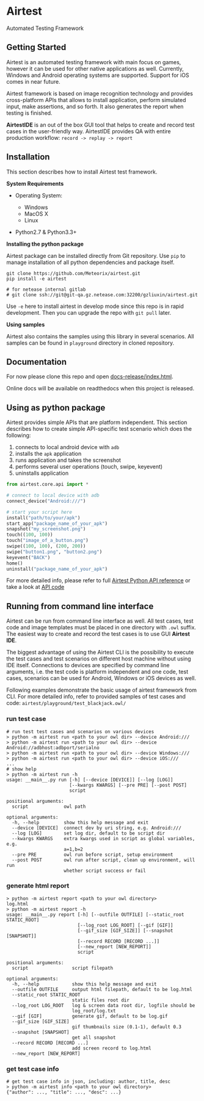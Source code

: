 Airtest
================

Automated Testing Framework

## Getting Started

Airtest is an automated testing framework with main focus on games, however it can be used for other native applications as well. Currently, Windows and Android operating systems are supported. Support for iOS comes in near future.

Airtest framework is based on image recognition technology and provides cross-platform APIs that allows to install application, perform simulated input, make assertions, and so forth. It also generates the report when testing is finished.

**AirtestIDE** is an out of the box GUI tool that helps to create and record test cases in the user-friendly way. AirtestIDE provides QA with entire production workflow: ``record -> replay -> report``


## Installation

This section describes how to install Airtest test framework.

**System Requirements**

* Operating System: 
  * Windows
  * MacOS X
  * Linux

* Python2.7 & Python3.3+

**Installing the python package**

Airtest package can be installed directly from Git repository. Use ``pip`` to manage installation of all python dependencies and package itself.

```Shell
git clone https://github.com/Meteorix/airtest.git
pip install -e airtest

# for netease internal gitlab
# git clone ssh://git@git-qa.gz.netease.com:32200/gzliuxin/airtest.git
```

Use `-e` here to install airtest in develop mode since this repo is in rapid development. Then you can upgrade the repo with `git pull` later.

**Using samples**

Airtest also contains the samples using this library in several scenarios. All samples can be found in `playground` directory in cloned repository.


## Documentation

For now please clone this repo and open [docs-release/index.html](./docs-release). 

Online docs will be available on readthedocs when this project is released.


## Using as python package

Airtest provides simple APIs that are platform independent. This section describes how to create simple API-specific test scenario which does the following:
 
1. connects to local android device with `adb`
1. installs the `apk` application
1. runs application and takes the screenshot
1. performs several user operations (touch, swipe, keyevent)
1. uninstalls application

```Python
from airtest.core.api import *

# connect to local device with adb
connect_device("Android:///")

# start your script here
install("path/to/your/apk")
start_app("package_name_of_your_apk")
snapshot("my_screenshot.png")
touch((100, 100))
touch("image_of_a_button.png")
swipe((100, 100), (200, 200))
swipe("button1.png", "button2.png")
keyevent("BACK")
home()
uninstall("package_name_of_your_apk")
```
For more detailed info, please refer to full [Airtest Python API reference](./all_module/airtest.core.api.html) or take a look at [API code](./airtest/core/api.py)

## Running from command line interface

Airtest can be run from command line interface as well. All test cases, test code and image templates must be placed in one directory with `.owl` suffix. The easiest way to create and record the test cases is to use GUI **Airtest IDE**.

The biggest advantage of using the Airtest CLI is the possibility to execute the test cases and test scenarios on different host machine without using IDE itself. Connections to devices are specified by command line arguments, i.e. the test code is platform independent and one code, test cases, scenarios can be used for Android, Windows or iOS devices as well. 

Following examples demonstrate the basic usage of airtest framework from CLI. For more detailed info, refer to provided samples of test cases and code: ```airtest/playground/test_blackjack.owl/```


### run test case
````Shell
# run test test cases and scenarios on various devices
> python -m airtest run <path to your owl dir> --device Android:///
> python -m airtest run <path to your owl dir> --device Android://adbhost:adbport/serialno
> python -m airtest run <path to your owl dir> --device Windows:///
> python -m airtest run <path to your owl dir> --device iOS:///
...
# show help
> python -m airtest run -h
usage: __main__.py run [-h] [--device [DEVICE]] [--log [LOG]]
                       [--kwargs KWARGS] [--pre PRE] [--post POST]
                       script

positional arguments:
  script             owl path

optional arguments:
  -h, --help         show this help message and exit
  --device [DEVICE]  connect dev by uri string, e.g. Android:///
  --log [LOG]        set log dir, default to be script dir
  --kwargs KWARGS    extra kwargs used in script as global variables, e.g.
                     a=1,b=2
  --pre PRE          owl run before script, setup environment
  --post POST        owl run after script, clean up environment, will run
                     whether script success or fail
````


### generate html report
```Shell
> python -m airtest report <path to your owl directory>
log.html
> python -m airtest report -h
usage: __main__.py report [-h] [--outfile OUTFILE] [--static_root STATIC_ROOT]
                          [--log_root LOG_ROOT] [--gif [GIF]]
                          [--gif_size [GIF_SIZE]] [--snapshot [SNAPSHOT]]
                          [--record RECORD [RECORD ...]]
                          [--new_report [NEW_REPORT]]
                          script

positional arguments:
  script                script filepath

optional arguments:
  -h, --help            show this help message and exit
  --outfile OUTFILE     output html filepath, default to be log.html
  --static_root STATIC_ROOT
                        static files root dir
  --log_root LOG_ROOT   log & screen data root dir, logfile should be
                        log_root/log.txt
  --gif [GIF]           generate gif, default to be log.gif
  --gif_size [GIF_SIZE]
                        gif thumbnails size (0.1-1), default 0.3
  --snapshot [SNAPSHOT]
                        get all snapshot
  --record RECORD [RECORD ...]
                        add screen record to log.html
  --new_report [NEW_REPORT]

```


### get test case info
```Shell
# get test case info in json, including: author, title, desc
> python -m airtest info <path to your owl directory>
{"author": ..., "title": ..., "desc": ...}
```
